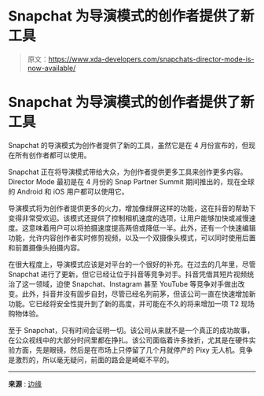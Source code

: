 # Snapchat 为导演模式的创作者提供了新工具

> 原文：<https://www.xda-developers.com/snapchats-director-mode-is-now-available/>

# Snapchat 为导演模式的创作者提供了新工具

Snapchat 的导演模式为创作者提供了新的工具，虽然它是在 4 月份宣布的，但现在所有创作者都可以使用。

Snapchat 正在将导演模式带给大众，为创作者提供更多工具来创作更多内容。Director Mode 最初是在 4 月份的 Snap Partner Summit 期间推出的，现在全球的 Android 和 iOS 用户都可以使用它。

导演模式将为创作者提供更多的火力，增加像绿屏这样的功能，这在抖音的帮助下变得非常受欢迎。该模式还提供了控制相机速度的选项，让用户能够加快或减慢速度。这意味着用户可以将拍摄速度提高两倍或降低一半。此外，还有一个快速编辑功能，允许内容创作者实时修剪视频，以及一个双摄像头模式，可以同时使用后置和前置摄像头拍摄内容。

在很大程度上，导演模式应该是对平台的一个很好的补充。在过去的几年里，尽管 Snapchat 进行了更新，但它已经让位于抖音等竞争对手。抖音凭借其短片视频统治了这一领域，迫使 Snapchat、Instagram 甚至 YouTube 等竞争对手做出改变。此外，抖音并没有固步自封，尽管已经名列前茅，但该公司一直在快速增加新功能。它已经将安全性提升到了新的高度，并可能在不久的将来增加一项 T2 现场购物体验。

至于 Snapchat，只有时间会证明一切。该公司从来就不是一个真正的成功故事，在公众视线中的大部分时间里都在挣扎。该公司面临着许多挫折，尤其是在硬件实验方面，先是眼镜，然后是在市场上只停留了几个月就停产的 Pixy 无人机。竞争是激烈的，所以毫无疑问，前面的路会是崎岖不平的。

* * *

**来源** : [边缘](https://www.theverge.com/2022/10/27/23425114/snapchat-director-mode-video-editing-greenscreen-dual-camera-features)
